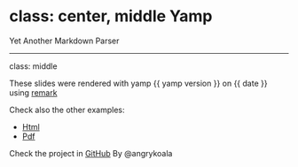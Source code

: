 class: center, middle
Yamp
====
Yet Another Markdown Parser

---

class: middle

These slides were rendered with yamp {{ yamp version }} on {{ date }} using [remark](https://remarkjs.com)

Check also the other examples:
* [Html](./index.html)
* [Pdf](./index.pdf)

Check the project in [GitHub](https://github.com/angrykoala/yamp)
By @angrykoala 
